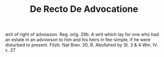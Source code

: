 ---
title: De Recto De Advocatione
letter: D
permalink: "/definitions/bld-de-recto-de-advocatione.html"
body: writ of right of advowson. Reg. orlg. 29b. A writ which lay for one who had
  an estate in an advowson to him and his heirs in fee-simple, if he were disturbed
  to present. Fitzh. Nat Brev. 30, B. Abollshed by St. 3 & 4 Wm. IV. c. 27
published_at: '2018-07-07'
source: Black's Law Dictionary 2nd Ed (1910)
layout: post
---